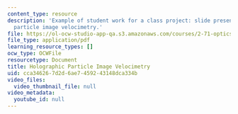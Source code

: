 ```yaml
---
content_type: resource
description: 'Example of student work for a class project: slide presentation on holographic
  particle image velocimetry.'
file: https://ol-ocw-studio-app-qa.s3.amazonaws.com/courses/2-71-optics-spring-2009/cca346267d2d6ae7459243148dca334b_MIT2_71S09_sw05.pdf
file_type: application/pdf
learning_resource_types: []
ocw_type: OCWFile
resourcetype: Document
title: Holographic Particle Image Velocimetry
uid: cca34626-7d2d-6ae7-4592-43148dca334b
video_files:
  video_thumbnail_file: null
video_metadata:
  youtube_id: null
---
```

